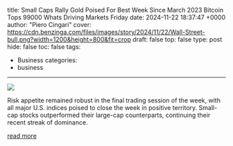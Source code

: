 title: Small Caps Rally Gold Poised For Best Week Since March 2023 Bitcoin Tops 99000 Whats Driving Markets Friday
date: 2024-11-22 18:37:47 +0000
author: "Piero Cingari"
cover: https://cdn.benzinga.com/files/images/story/2024/11/22/Wall-Street-bull.png?width=1200&height=800&fit=crop
draft: false
top: false
type: post
hide: false
toc: false
tags:
  - Business
categories:
  - business
---

![](https://cdn.benzinga.com/files/images/story/2024/11/22/Wall-Street-bull.png?width=1200&height=800&fit=crop)

Risk appetite remained robust in the final trading session of the week, with all major U.S. indices poised to close the week in positive territory. Small-cap stocks outperformed their large-cap counterparts, continuing their recent streak of dominance.

[read more](https://www.benzinga.com/economics/macro-economic-events/24/11/42145037/small-caps-rally-gold-poised-for-best-week-since-march-2023-bitcoin-tops-99000-whats-driving-markets-friday)
